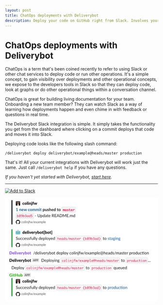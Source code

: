 ```yaml
---
layout: post
title: ChatOps deployments with Deliverybot
description: Deploy your code on GitHub right from Slack. Involves your team in the conversation and keeps a living breathing view of documentation. Deliverybot has a slack integration that takes just a few seconds to install!
---
```


# ChatOps deployments with Deliverybot

ChatOps is a term that's been coined recently to refer to using Slack or other
chat services to deploy code or run other operations. It's a simple concept,
to gain visibility over deployments and other operational concepts, we expose to
the developers tools in Slack so that they can deploy code, look at graphs or
do other operational things within a conversation channel.

ChatOps is great for building living documentation for your team. Onboarding a
new team member? They can watch Slack as a way of learning how deployments
happen and even chime in with feedback or questions in real time.

The Deliverybot Slack integration is simple. It simply takes the functionality
you get from the dashboard where clicking on a commit deploys that code and
moves it into Slack.

Deploying code looks like the following slash command:

```
/deliverybot deploy deliverybot/example@heads/master production
```

That's it! All your current integrations with Deliverybot will work just the
same. Just call `/deliverybot help` if you have any questions.

*If you haven't yet started with Deliverybot, [start here](/docs/).*

<hr>

<a href="https://slack.com/oauth/authorize?client_id=761732924261.765903727079&scope=commands"><img alt="Add to Slack" height="40" width="139" src="https://platform.slack-edge.com/img/add_to_slack.png" srcset="https://platform.slack-edge.com/img/add_to_slack.png 1x, https://platform.slack-edge.com/img/add_to_slack@2x.png 2x"></a>

![slack-app](/assets/images/deploy-slack.png)
